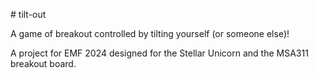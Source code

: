 # tilt-out

A game of breakout controlled by tilting yourself (or someone else)!

A project for EMF 2024 designed for the Stellar Unicorn and the MSA311 breakout board.
